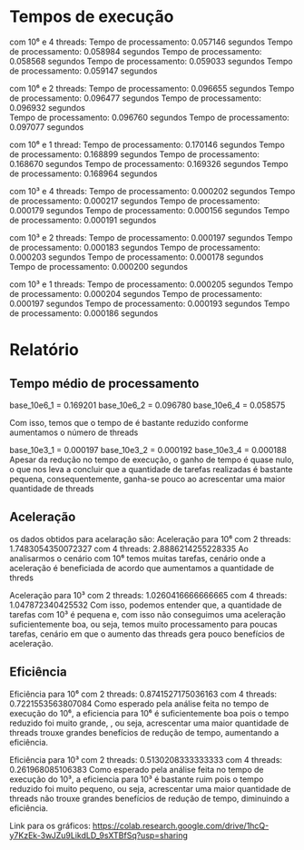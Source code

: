 # Tempos de execução
com 10⁶ e 4 threads:
Tempo de processamento: 0.057146 segundos
Tempo de processamento: 0.058984 segundos
Tempo de processamento: 0.058568 segundos
Tempo de processamento: 0.059033 segundos
Tempo de processamento: 0.059147 segundos



com 10⁶ e 2 threads:
Tempo de processamento: 0.096655 segundos
Tempo de processamento: 0.096477 segundos
Tempo de processamento: 0.096932 segundos                                                                                                                                         
Tempo de processamento: 0.096760 segundos
Tempo de processamento: 0.097077 segundos


com 10⁶ e 1 thread:
Tempo de processamento: 0.170146 segundos
Tempo de processamento: 0.168899 segundos
Tempo de processamento: 0.168670 segundos
Tempo de processamento: 0.169326 segundos
Tempo de processamento: 0.168964 segundos
                                            



com 10³ e 4 threads:
Tempo de processamento: 0.000202 segundos
Tempo de processamento: 0.000217 segundos
Tempo de processamento: 0.000179 segundos
Tempo de processamento: 0.000156 segundos
Tempo de processamento: 0.000191 segundos


com 10³ e 2 threads:
Tempo de processamento: 0.000197 segundos
Tempo de processamento: 0.000183 segundos
Tempo de processamento: 0.000203 segundos
Tempo de processamento: 0.000178 segundos                                                                                                                                           
Tempo de processamento: 0.000200 segundos



com 10³ e 1 threads:
Tempo de processamento: 0.000205 segundos
Tempo de processamento: 0.000204 segundos
Tempo de processamento: 0.000197 segundos
Tempo de processamento: 0.000193 segundos
Tempo de processamento: 0.000186 segundos


# Relatório

## Tempo médio de processamento
base_10e6_1 = 0.169201
base_10e6_2 = 0.096780
base_10e6_4 = 0.058575

Com isso, temos que o tempo de é bastante reduzido conforme aumentamos o número de threads


base_10e3_1 = 0.000197
base_10e3_2 = 0.000192
base_10e3_4 = 0.000188
Apesar da redução no tempo de execução, o ganho de tempo é quase nulo, o que nos leva a concluir que a quantidade de tarefas realizadas é bastante pequena, consequentemente, ganha-se pouco ao acrescentar uma maior quantidade de threads


## Aceleração
os dados obtidos para acelaração são:
Aceleração para 10⁶
com 2 threads: 1.7483054350072327
com 4 threads: 2.8886214255228335
Ao analisarmos o cenário com 10⁶ temos muitas tarefas, cenário onde a aceleração é beneficiada de acordo que aumentamos a quantidade de threds  


Aceleração para 10³
com 2 threads: 1.0260416666666665
com 4 threads: 1.047872340425532
Com isso, podemos entender que, a quantidade de tarefas com 10³ é pequena e, com isso não conseguimos uma aceleração suficientemente boa, ou seja, temos muito processamento para poucas tarefas, cenário em que o aumento das threads gera pouco benefícios de aceleração.


## Eficiência
Eficiência para 10⁶
com 2 threads: 0.8741527175036163
com 4 threads: 0.7221553563807084
Como esperado pela análise feita no tempo de execução do 10⁶, a eficiencia para 10⁶ é suficientemente boa pois o tempo reduzido foi muito grande, , ou seja, acrescentar uma maior quantidade de threads trouxe grandes benefícios de redução de tempo, aumentando a eficiência.


Eficiência para 10³
com 2 threads: 0.5130208333333333
com 4 threads: 0.261968085106383
Como esperado pela análise feita no tempo de execução do 10³, a eficiencia para 10³ é bastante ruim pois o tempo reduzido foi muito pequeno, ou seja, acrescentar uma maior quantidade de threads não trouxe grandes benefícios de redução de tempo, diminuindo a eficiência.


Link para os gráficos:
https://colab.research.google.com/drive/1hcQ-y7KzEk-3wJZu9LikdLD_9sXTBfSq?usp=sharing


